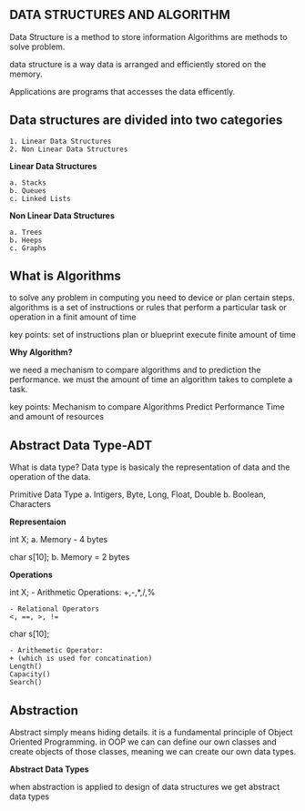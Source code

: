 ## DATA STRUCTURES AND ALGORITHM

Data Structure is a method to store information
Algorithms are methods to solve problem.

data structure is a way data is arranged and efficiently stored on the memory.

Applications are programs that accesses the data efficently.



## Data structures are divided into two categories

    1. Linear Data Structures
    2. Non Linear Data Structures

**Linear Data Structures**

    a. Stacks
    b. Queues
    c. Linked Lists

**Non Linear Data Structures**

    a. Trees
    b. Heeps
    c. Graphs



## What is Algorithms

to solve any problem in computing you need to device or plan certain steps. algorithms is a set of instructions or rules that perform a particular task or operation in a finit amount of time

key points:
    set of instructions
    plan or blueprint
    execute finite amount of time


**Why Algorithm?**

we need a mechanism to compare algorithms and to prediction the performance. we must the amount of time an algorithm takes to complete a task.

key points:
    Mechanism to compare Algorithms
    Predict Performance
    Time and amount of resources


## Abstract Data Type-ADT

What is data type?
Data type is basicaly the representation of data and the operation of the data.

Primitive Data Type 
    a. Intigers, Byte, Long, Float, Double
    b. Boolean, Characters

**Representaion**

int X;
    a. Memory - 4 bytes

char s[10];
    b. Memory = 2 bytes

**Operations**

int X;
    - Arithmetic Operations:
    +,-,*,/,%

    - Relational Operators
    <, ==, >, !=

char s[10];

    - Arithemetic Operator:
    + (which is used for concatination)
    Length()
    Capacity()
    Search()


## Abstraction

Abstract simply means hiding details.
it is a fundamental principle of Object Oriented Programming. in OOP we can can define our own classes and create objects of those classes, meaning we can create our own data types.

**Abstract Data Types**

when abstraction is applied to design of data structures we get abstract data types